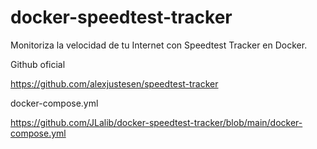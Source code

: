 # docker-speedtest-tracker
Monitoriza la velocidad de tu Internet con Speedtest Tracker en Docker.

Github oficial

https://github.com/alexjustesen/speedtest-tracker

docker-compose.yml

https://github.com/JLalib/docker-speedtest-tracker/blob/main/docker-compose.yml

